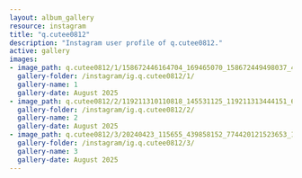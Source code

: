 ```yaml
---
layout: album_gallery
resource: instagram
title: "q.cutee0812"
description: "Instagram user profile of q.cutee0812."
active: gallery
images:
- image_path: q.cutee0812/1/158672446164704_169465070_158672449498037_4593768615840575763_n.jpg
  gallery-folder: /instagram/ig.q.cutee0812/1/
  gallery-name: 1
  gallery-date: August 2025
- image_path: q.cutee0812/2/119211310110818_145531125_119211313444151_6020614753783629405_n.jpg
  gallery-folder: /instagram/ig.q.cutee0812/2/
  gallery-name: 2
  gallery-date: August 2025
- image_path: q.cutee0812/3/20240423_115655_439858152_774420121523653_1041038013274708142_n.jpg
  gallery-folder: /instagram/ig.q.cutee0812/3/
  gallery-name: 3
  gallery-date: August 2025
---
```

